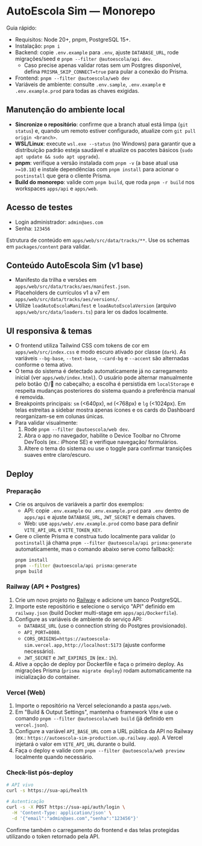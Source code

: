 # AutoEscola Sim — Monorepo

Guia rápido:
- Requisitos: Node 20+, pnpm, PostgreSQL 15+.
- Instalação: `pnpm i`
- Backend: copie `.env.example` para `.env`, ajuste `DATABASE_URL`, rode migrações/seed e `pnpm --filter @autoescola/api dev`.
  - Caso precise apenas validar rotas sem um Postgres disponível, defina `PRISMA_SKIP_CONNECT=true` para pular a conexão do Prisma.
- Frontend: `pnpm --filter @autoescola/web dev`
- Variáveis de ambiente: consulte `.env.sample`, `.env.example` e `.env.example.prod` para todas as chaves exigidas.

## Manutenção do ambiente local

- **Sincronize o repositório**: confirme que a branch atual está limpa (`git status`) e, quando um remoto estiver configurado, atualize com `git pull origin <branch>`.
- **WSL/Linux**: execute `wsl.exe --status` (no Windows) para garantir que a distribuição padrão esteja saudável e atualize os pacotes básicos (`sudo apt update && sudo apt upgrade`).
- **pnpm**: verifique a versão instalada com `pnpm -v` (a base atual usa `>=10.18`) e instale dependências com `pnpm install` para acionar o `postinstall` que gera o cliente Prisma.
- **Build do monorepo**: valide com `pnpm build`, que roda `pnpm -r build` nos workspaces `apps/api` e `apps/web`.

## Acesso de testes

- Login administrador: `admin@aes.com`
- Senha: `123456`

Estrutura de conteúdo em `apps/web/src/data/tracks/**`. Use os schemas em `packages/content` para validar.

## Conteúdo AutoEscola Sim (v1 base)
- Manifesto da trilha e versões em `apps/web/src/data/tracks/aes/manifest.json`.
- Placeholders de currículos v1 a v7 em `apps/web/src/data/tracks/aes/versions/`.
- Utilize `loadAutoEscolaManifest` e `loadAutoEscolaVersion` (arquivo `apps/web/src/data/loaders.ts`) para ler os dados localmente.

## UI responsiva & temas

- O frontend utiliza Tailwind CSS com tokens de cor em `apps/web/src/index.css` e modo escuro ativado por classe (`dark`). As variáveis `--bg-base`, `--text-base`, `--card-bg` e `--accent` são alternadas conforme o tema ativo.
- O tema do sistema é detectado automaticamente já no carregamento inicial (ver `apps/web/index.html`). O usuário pode alternar manualmente pelo botão 🌞/🌙 no cabeçalho; a escolha é persistida em `localStorage` e respeita mudanças posteriores do sistema quando a preferência manual é removida.
- Breakpoints principais: `sm` (<640px), `md` (<768px) e `lg` (<1024px). Em telas estreitas a sidebar mostra apenas ícones e os cards do Dashboard reorganizam-se em colunas únicas.
- Para validar visualmente:
  1. Rode `pnpm --filter @autoescola/web dev`.
  2. Abra o app no navegador, habilite o Device Toolbar no Chrome DevTools (ex.: iPhone SE) e verifique navegação/ formulários.
  3. Altere o tema do sistema ou use o toggle para confirmar transições suaves entre claro/escuro.

## Deploy

### Preparação

- Crie os arquivos de variáveis a partir dos exemplos:
  - API: copie `.env.example` ou `.env.example.prod` para `.env` dentro de `apps/api` e ajuste `DATABASE_URL`, `JWT_SECRET` e demais chaves.
  - Web: use `apps/web/.env.example.prod` como base para definir `VITE_API_URL` e `VITE_TOKEN_KEY`.
- Gere o cliente Prisma e construa tudo localmente para validar (o `postinstall` já chama `pnpm --filter @autoescola/api prisma:generate` automaticamente, mas o comando abaixo serve como fallback):
  ```bash
  pnpm install
  pnpm --filter @autoescola/api prisma:generate
  pnpm build
  ```

### Railway (API + Postgres)

1. Crie um novo projeto no [Railway](https://railway.app) e adicione um banco PostgreSQL.
2. Importe este repositório e selecione o serviço "API" definido em `railway.json` (build Docker multi-stage em `apps/api/Dockerfile`).
3. Configure as variáveis de ambiente do serviço API:
   - `DATABASE_URL` (use o connection string do Postgres provisionado).
   - `API_PORT=8080`.
   - `CORS_ORIGINS=https://autoescola-sim.vercel.app,http://localhost:5173` (ajuste conforme necessário).
   - `JWT_SECRET` e `JWT_EXPIRES_IN` (ex.: `1h`).
4. Ative a opção de deploy por Dockerfile e faça o primeiro deploy. As migrações Prisma (`prisma migrate deploy`) rodam automaticamente na inicialização do container.

### Vercel (Web)

1. Importe o repositório na Vercel selecionando a pasta `apps/web`.
2. Em "Build & Output Settings", mantenha o framework Vite e use o comando `pnpm --filter @autoescola/web build` (já definido em `vercel.json`).
3. Configure a variável `API_BASE_URL` com a URL pública da API no Railway (ex.: `https://autoescola-sim-production.up.railway.app`). A Vercel injetará o valor em `VITE_API_URL` durante o build.
4. Faça o deploy e valide com `pnpm --filter @autoescola/web preview` localmente quando necessário.

### Check-list pós-deploy

```bash
# API vivo
curl -s https://sua-api/health

# Autenticação
curl -s -X POST https://sua-api/auth/login \
  -H 'Content-Type: application/json' \
  -d '{"email":"admin@aes.com","senha":"123456"}'
```

Confirme também o carregamento do frontend e das telas protegidas utilizando o token retornado pela API.
